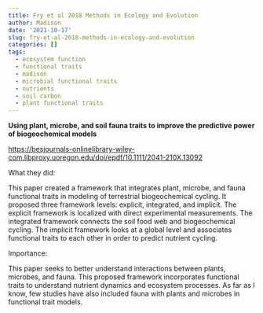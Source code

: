 ```yaml
---
title: Fry et al 2018 Methods in Ecology and Evolution
author: Madison
date: '2021-10-17'
slug: fry-et-al-2018-methods-in-ecology-and-evolution
categories: []
tags:
  - ecosystem function
  - functional traits
  - madison
  - microbial functional traits
  - nutrients
  - soil carbon
  - plant functional traits
---
```


**Using plant, microbe, and soil fauna traits to improve the predictive power of biogeochemical models**

https://besjournals-onlinelibrary-wiley-com.libproxy.uoregon.edu/doi/epdf/10.1111/2041-210X.13092

What they did:
 
This paper created a framework that integrates plant, microbe, and fauna functional traits in modeling of terrestrial biogeochemical cycling. It proposed three framework levels: explicit, integrated, and implicit. The explicit framework is localized with direct experimental measurements. The integrated framework connects the soil food web and biogeochemical cycling. The implicit framework looks at a global level and associates functional traits to each other in order to predict nutrient cycling. 

Importance:

This paper seeks to better understand interactions between plants, microbes, and fauna. This proposed framework incorporates functional traits to understand nutrient dynamics and ecosystem processes. As far as I know, few studies have also included fauna with plants and microbes in functional trait models. 


